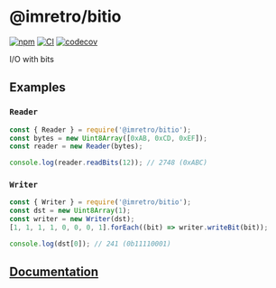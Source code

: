 # @imretro/bitio

[![npm](https://img.shields.io/npm/v/@imretro/bitio)](https://www.npmjs.com/package/@imretro/bitio)
[![CI](https://github.com/imretro/bitio-ts/actions/workflows/ci.yml/badge.svg)](https://github.com/imretro/bitio-ts/actions/workflows/ci.yml)
[![codecov](https://codecov.io/gh/imretro/bitio-ts/branch/main/graph/badge.svg?token=QsT7nr21hY)](https://codecov.io/gh/imretro/bitio-ts)

I/O with bits

## Examples

### `Reader`

```javascript
const { Reader } = require('@imretro/bitio');
const bytes = new Uint8Array([0xAB, 0xCD, 0xEF]);
const reader = new Reader(bytes);

console.log(reader.readBits(12)); // 2748 (0xABC)
```

### `Writer`

```javascript
const { Writer } = require('@imretro/bitio');
const dst = new Uint8Array(1);
const writer = new Writer(dst);
[1, 1, 1, 1, 0, 0, 0, 1].forEach((bit) => writer.writeBit(bit));

console.log(dst[0]); // 241 (0b11110001)
```

## [Documentation](https://imretro.github.io/bitio-ts/)
